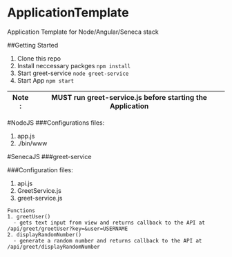 # ApplicationTemplate
Application Template for Node/Angular/Seneca stack


##Getting Started
1. Clone this repo
2. Install neccessary packges 
    ``` npm install ```
3. Start greet-service 
    ``` node greet-service ```
4. Start App
    ``` npm start ```
    
    
| Note : | MUST run greet-service.js before starting the Application|
|----|----|

#NodeJS
###Configurations files:
1. app.js
2. ./bin/www


#SenecaJS
###greet-service

###Configuration files:
1. api.js
2. GreetService.js
3. greet-service.js

```
Functions
1. greetUser()
  - gets text input from view and returns callback to the API at /api/greet/greetUser?key=&user=USERNAME
2. displayRandomNumber()
  - generate a random number and returns callback to the API at /api/greet/displayRandomNumber
```
